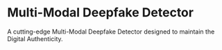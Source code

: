 # Multi-Modal Deepfake Detector
A cutting-edge Multi-Modal Deepfake Detector designed to maintain the Digital Authenticity.
